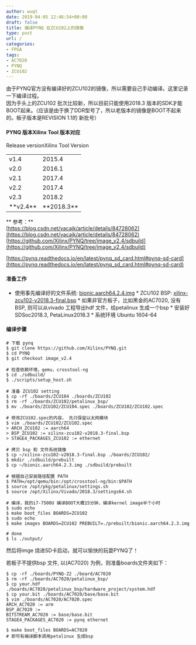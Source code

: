 ```yaml
---
author: wuqt
date: 2019-04-05 12:46:54+00:00
draft: false
title: 编译PYNQ 在ZCU102上的镜像
type: post
url: /
categories:
- FPGA
tags:
- AC7020
- PYNQ
- ZCU102
---
```





由于PYNQ官方没有编译好的ZCU102的镜像，所以需要自己手动编译。这里记录一下编译过程。  
因为手头上的ZCU102 批次比较新，所以目前只能使用2018.3 版本的SDK才能BOOT起来。（应该是由于换了DDR型号了，所以老版本的镜像是BOOT不起来的。板子版本是REVISION 1.1的 新批号） 







#### PYNQ 版本Xilinx Tool 版本对应





<table class="wp-block-table" ><tr >Release versionXilinx Tool Version</tr><tbody ><tr >
<td >v1.4
</td>
<td >2015.4
</td></tr><tr >
<td >v2.0
</td>
<td >2016.1
</td></tr><tr >
<td >v2.1
</td>
<td >2017.4
</td></tr><tr >
<td >v2.2
</td>
<td >2017.4
</td></tr><tr >
<td >v2.3
</td>
<td >2018.2
</td></tr><tr >
<td >**v2.4**
</td>
<td >**2018.3**
</td></tr></tbody></table>





** 参考：**   
[https://blog.csdn.net/vacajk/article/details/84728062](https://blog.csdn.net/vacajk/article/details/84728062)    
[](https://github.com/Xilinx/PYNQ/tree/image_v2.3/sdbuild)[https://github.com/Xilinx/PYNQ/tree/image_v2.4/sdbuild](https://github.com/Xilinx/PYNQ/tree/image_v2.4/sdbuild)







[https://pynq.readthedocs.io/en/latest/pynq_sd_card.html#pynq-sd-card](https://pynq.readthedocs.io/en/latest/pynq_sd_card.html#pynq-sd-card)







#### 准备工作





  * 使用事先编译好的文件系统: [bionic.aarch64.2.4.img](http://www.pynq.io/board.html)   * ZCU102 BSP: [ xilinx-zcu102-v2018.3-final.bsp](https://www.xilinx.com/member/forms/download/xef.html?filename=xilinx-zcu102-v2018.3-final.bsp)      * 如果非官方板子，比如黑金的AC7020, 没有BSP, 则可以从vivado 工程导出hdf 文件，给petalinux 生成一个bsp  * 安装好SDSoc2018.3, PetaLinux2018.3  * 系统环境 Ubuntu 1604-64





#### 编译步骤






    
    # 下载 pynq
    $ git clone https://github.com/Xilinx/PYNQ.git
    $ cd PYNQ
    $ git checkout image_v2.4
    
    # 检查依赖环境，qemu，crosstool-ng
    $ cd ./sdbuild/
    $ ./scripts/setup_host.sh
    
    # 准备 ZCU102 setting
    $ cp -rf ./boards/ZCU104 ./boards/ZCU102
    $ rm -rf ./boards/ZCU102/petalinux_bsp/
    $ mv ./boards/ZCU102/ZCU104.spec ./boards/ZCU102/ZCU102.spec
    
    # 修改ZCU102.spec的内容， 先只保留以太网模块
    $ vim ./boards/ZCU102/ZCU102.spec
    > ARCH_ZCU102 := aarch64
    > BSP_ZCU102 := xilinx-zcu102-v2018.3-final.bsp
    > STAGE4_PACKAGES_ZCU102 := ethernet
    
    # 拷贝 bsp 和 文件系统镜像
    $ cp ~/xilinx-zcu102-v2018.3-final.bsp ./boards/ZCU102/
    $ mkdir ./sdbuild/prebuilt
    $ cp ~/bionic.aarch64.2.3.img ./sdbuild/prebuilt
    
    # 根据自己安装路径配置 PATH
    $ PATH=/opt/qemu/bin:/opt/crosstool-ng/bin:$PATH
    $ source /opt/pkg/petalinux/settings.sh
    $ source /opt/Xilinx/Vivado/2018.3/settings64.sh
    
    # 编译，我的i7-7500U 编译BOOT大概15分钟，编译kernel image半个小时
    $ sudo echo
    $ make boot_files BOARDS=ZCU102
    $ sudo echo
    $ make images BOARDS=ZCU102 PREBUILT=./prebuilt/bionic.aarch64.2.3.img
    
    # done
    $ ls ./output/







然后将imge 烧进SD卡启动，就可以愉快的玩耍PYNQ了！ 







若板子不提供bsp 文件, 以(AC7020) 为例，则准备boards文件夹如下：






    
    $ cp -rf ./boards/PYNQ-Z2 ./board/AC7020
    $ rm -rf ./boards/AC7020/petalinux_bsp/
    $ cp your.hdf ./boards/AC7020/petalinux_bsp/hardware_project/system.hdf
    $ cp your.bit ./boards/AC7020/base/base.bit
    $ vim ./boards/AC7020/AC7020.spec
    ARCH_AC7020 := arm
    BSP_AC7020 := 
    BITSTREAM_AC7020 := base/base.bit
    STAGE4_PACKAGES_AC7020 := pynq ethernet
    
    $ make boot_files BOARDS=AC7020
    # 即可有编译脚本调用petalinux 生成bsp
    



